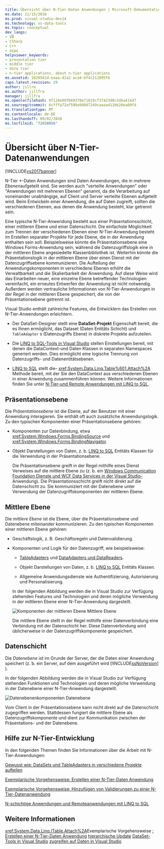 ```yaml
---
title: Übersicht über N-Tier-Daten Anwendungen | Microsoft-Dokumentation
ms.date: 11/15/2016
ms.prod: visual-studio-dev14
ms.technology: vs-data-tools
ms.topic: conceptual
dev_langs:
- VB
- CSharp
- C++
- aspx
helpviewer_keywords:
- presentation tier
- middle tier
- data tier
- n-tier applications, about n-tier applications
ms.assetid: 1020581d-eaaa-41a2-aca4-bf4c212895f6
caps.latest.revision: 29
author: jillre
ms.author: jillfra
manager: jillfra
ms.openlocfilehash: 0f124e997669370e71819cf37423d0c2d6a414d7
ms.sourcegitcommit: 6cfffa72af599a9d667249caaaa411bb28ea69fd
ms.translationtype: MT
ms.contentlocale: de-DE
ms.lasthandoff: 09/02/2020
ms.locfileid: "72658056"
---
```

# <a name="n-tier-data-applications-overview"></a>Übersicht über N-Tier-Datenanwendungen
[!INCLUDE[vs2017banner](../includes/vs2017banner.md)]

N-Tier *-Daten Anwendungen sind Daten Anwendungen, die in mehrere *Ebenen*aufgeteilt sind. Sie werden auch "verteilte Anwendungen" oder "Anwendungen mit mehreren Ebenen" genannt, da die Verarbeitung auf voneinander unabhängige, auf Client und Server verteilte Ebenen aufgeteilt wird. Beim Entwickeln einer Anwendung, die auf Daten zugreift, sollten die verschiedenen Ebenen, aus denen die Anwendung besteht, klar getrennt sein.

 Eine typische N-Tier-Anwendung besteht aus einer Präsentationsschicht, einer mittleren Ebene und einer Datenschicht. Die einfachste Möglichkeit zum Trennen der verschiedenen Ebenen einer N-Tier-Anwendung besteht im Erstellen separater Projekte für jede Ebene, die in der Anwendung enthalten sein soll. Beispielsweise könnte die Präsentationsebene eine Windows Forms-Anwendung sein, während die Datenzugriffslogik eine in der mittleren Ebene angesiedelte Klassenbibliothek ist. Weiterhin könnte die Präsentationslogik in der mittleren Ebene über einen Dienst mit der Datenzugriffsebene kommunizieren. Die Aufteilung der Anwendungskomponenten in verschiedene Ebenen erhöht die Verwaltbarkeit und die Skalierbarkeit der Anwendung.  Auf diese Weise wird das Einarbeiten neuer, eine einzelne Ebene betreffender Technologien vereinfacht, ein erneutes Entwerfen der Anwendung ist nicht notwendig. Außerdem werden vertrauliche Informationen von N-Tier-Anwendungen in der Regel in der mittleren Ebene gespeichert, die von der Präsentationsebene getrennt ist.

 Visual Studio enthält zahlreiche Features, die Entwicklern das Erstellen von N-Tier-Anwendungen erleichtern.

- Der DataSet-Designer stellt eine **DataSet-Projekt** Eigenschaft bereit, die es Ihnen ermöglicht, das Dataset (Daten Entitäts Schicht) und `TableAdapter` s (Datenzugriffs Ebene) in diskrete Projekte aufzuteilen.

- Die [LINQ to SQL-Tools in Visual Studio](../data-tools/linq-to-sql-tools-in-visual-studio2.md) stellen Einstellungen bereit, mit denen die DataContext-und Daten Klassen in separaten Namespaces generiert werden. Dies ermöglicht eine logische Trennung von Datenzugriffs- und Datenentitätsebenen.

- [LINQ to SQL](https://msdn.microsoft.com/library/73d13345-eece-471a-af40-4cc7a2f11655) stellt die- <xref:System.Data.Linq.Table%601.Attach%2A> Methode bereit, mit der Sie den DataContext aus verschiedenen Ebenen in einer Anwendung zusammenführen können. Weitere Informationen finden Sie unter [N-Tier-und Remote Anwendungen mit LINQ to SQL](https://msdn.microsoft.com/library/854a1cdd-53cb-45f5-83ca-63962a9b3598).

## <a name="presentation-tier"></a>Präsentationsebene
 Die *Präsentationsebene* ist die Ebene, auf der Benutzer mit einer Anwendung interagieren. Sie enthält oft auch zusätzliche Anwendungslogik. Zu den typischen Komponenten einer Präsentationsebene gehören:

- Komponenten zur Datenbindung, etwa <xref:System.Windows.Forms.BindingSource> und <xref:System.Windows.Forms.BindingNavigator>.

- Objekt Darstellungen von Daten, z. b. [LINQ to SQL](https://msdn.microsoft.com/library/73d13345-eece-471a-af40-4cc7a2f11655) Entitäts Klassen für die Verwendung in der Präsentationsebene.

  Die Präsentationsebene greift in der Regel mithilfe eines Dienst Verweises auf die mittlere Ebene zu (z. b. ein [Windows Communication Foundation Dienste und WCF Data Services in der Visual Studio-](../data-tools/windows-communication-foundation-services-and-wcf-data-services-in-visual-studio.md) Anwendung). Die Präsentationsschicht greift nicht direkt auf die Datenschicht zu. Sie kommuniziert mit der Datenebene unter Verwendung der Datenzugriffskomponenten der mittleren Ebene.

## <a name="middle-tier"></a>Mittlere Ebene
 Die *mittlere Ebene* ist die Ebene, über die Präsentationsebene und Datenebene miteinander kommunizieren. Zu den typischen Komponenten einer mittleren Ebene gehören:

- Geschäftslogik, z. B. Geschäftsregeln und Datenvalidierung.

- Komponenten und Logik für den Datenzugriff, wie beispielsweise:

  - [TableAdapters](https://msdn.microsoft.com/library/09416de9-134c-4dc7-8262-6c8d81e3f364) und [DataAdapters und DataReaders](https://msdn.microsoft.com/library/cc952ca2-ec19-46ab-9189-15174b52cb74).

  - Objekt Darstellungen von Daten, z. b. [LINQ to SQL](https://msdn.microsoft.com/library/73d13345-eece-471a-af40-4cc7a2f11655) Entitäts Klassen.

  - Allgemeine Anwendungsdienste wie Authentifizierung, Autorisierung und Personalisierung.

  In der folgenden Abbildung werden die in Visual Studio zur Verfügung stehenden Features und Technologien und deren mögliche Verwendung in der mittleren Ebene einer N-Tier-Anwendung dargestellt.

  ![Komponenten der mittleren Ebene](../data-tools/media/ntiermid.png "Ntiermid") Mittlere Ebene

  Die mittlere Ebene stellt in der Regel mithilfe einer Datenverbindung eine Verbindung mit der Datenschicht her. Diese Datenverbindung wird üblicherweise in der Datenzugriffskomponente gespeichert.

## <a name="data-tier"></a>Datenschicht
 Die *Datenebene* ist im Grunde der Server, der die Daten einer Anwendung speichert (z. b. ein Server, auf dem ausgeführt wird [!INCLUDE[ssNoVersion](../includes/ssnoversion-md.md)] ).

 In der folgenden Abbildung werden die in Visual Studio zur Verfügung stehenden Funktionen und Technologien und deren mögliche Verwendung in der Datenebene einer N-Tier-Anwendung dargestellt.

 ![Datenebenenkomponenten](../data-tools/media/ntierdatatier.png "ntierdatatier") Datenebene

 Vom Client in der Präsentationsebene kann nicht direkt auf die Datenschicht zugegriffen werden. Stattdessen fungiert die mittlere Ebene als Datenzugriffskomponente und dient zur Kommunikation zwischen der Präsentations- und der Datenebene.

## <a name="help-for-n-tier-development"></a>Hilfe zur N-Tier-Entwicklung
 In den folgenden Themen finden Sie Informationen über die Arbeit mit N-Tier-Anwendungen:

 [Gewusst wie: DataSets und TableAdapters in verschiedene Projekte aufteilen](../data-tools/separate-datasets-and-tableadapters-into-different-projects.md)

 [Exemplarische Vorgehensweise: Erstellen einer N-Tier-Daten Anwendung](../data-tools/walkthrough-creating-an-n-tier-data-application.md)

 [Exemplarische Vorgehensweise: Hinzufügen von Validierungen zu einer N-Tier-Datenanwendung](https://msdn.microsoft.com/library/b35d072c-31f0-49ba-a225-69177592c265)

 [N-schichtige Anwendungen und Remoteanwendungen mit LINQ to SQL](https://msdn.microsoft.com/library/854a1cdd-53cb-45f5-83ca-63962a9b3598)

## <a name="see-also"></a>Weitere Informationen
 <xref:System.Data.Linq.ITable.Attach%2A>Exemplarische Vorgehensweise [: Erstellen einer N-Tier-Daten Anwendung](../data-tools/walkthrough-creating-an-n-tier-data-application.md) [hierarchische Update](../data-tools/hierarchical-update.md) [DataSet-Tools in Visual Studio](../data-tools/dataset-tools-in-visual-studio.md) [zugreifen auf Daten in Visual Studio](../data-tools/accessing-data-in-visual-studio.md)
